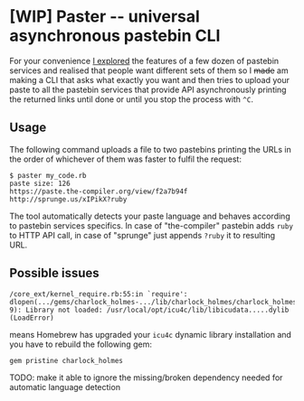 # [WIP] Paster -- universal asynchronous pastebin CLI

For your convenience [I explored](https://github.com/Nakilon/pcbr-demo/blob/master/pastebins.txt) the features of a few dozen of pastebin services and realised that people want different sets of them so I ~~made~~ am making a CLI that asks what exactly you want and then tries to upload your paste to all the pastebin services that provide API asynchronously printing the returned links until done or until you stop the process with `^C`.

## Usage

The following command uploads a file to two pastebins printing the URLs in the order of whichever of them was faster to fulfil the request:

```none
$ paster my_code.rb
paste size: 126
https://paste.the-compiler.org/view/f2a7b94f
http://sprunge.us/xIPikX?ruby
```

The tool automatically detects your paste language and behaves according to pastebin services specifics. In case of "the-compiler" pastebin adds `ruby` to HTTP API call, in case of "sprunge" just appends `?ruby` it to resulting URL.

## Possible issues

```none
/core_ext/kernel_require.rb:55:in `require': dlopen(.../gems/charlock_holmes-.../lib/charlock_holmes/charlock_holmes.bundle, 9): Library not loaded: /usr/local/opt/icu4c/lib/libicudata.....dylib (LoadError)
```

means Homebrew has upgraded your `icu4c` dynamic library installation and you have to rebuild the following gem:

```bash
gem pristine charlock_holmes
```

TODO: make it able to ignore the missing/broken dependency needed for automatic language detection
